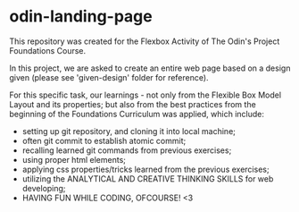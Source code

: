 # odin-landing-page

This repository was created for the Flexbox Activity of The Odin's Project Foundations Course.

In this project, we are asked to create an entire web page based on a design given (please see 'given-design' folder for reference). 

For this specific task, our learnings - not only from the Flexible Box Model Layout and its properties; but also from the best practices from the beginning of the Foundations Curriculum was applied, which include:
- setting up git repository, and cloning it into local machine;
- often git commit to establish atomic commit;
- recalling learned git commands from previous exercises;
- using proper html elements;
- applying css properties/tricks learned from the previous exercises;
- utilizing the ANALYTICAL AND CREATIVE THINKING SKILLS for web developing;
- HAVING FUN WHILE CODING, OFCOURSE! <3
